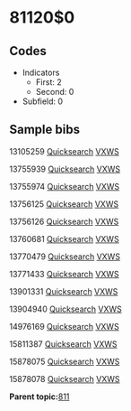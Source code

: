 # 81120$0

## Codes

-   Indicators
    -   First: 2
    -   Second: 0
-   Subfield: 0

## Sample bibs

13105259 [Quicksearch](https://search.library.yale.edu/catalog/13105259) [VXWS](http://prodorbis.library.yale.edu:7014/vxws/GetHoldingsService?bibId=13105259)

13755939 [Quicksearch](https://search.library.yale.edu/catalog/13755939) [VXWS](http://prodorbis.library.yale.edu:7014/vxws/GetHoldingsService?bibId=13755939)

13755974 [Quicksearch](https://search.library.yale.edu/catalog/13755974) [VXWS](http://prodorbis.library.yale.edu:7014/vxws/GetHoldingsService?bibId=13755974)

13756125 [Quicksearch](https://search.library.yale.edu/catalog/13756125) [VXWS](http://prodorbis.library.yale.edu:7014/vxws/GetHoldingsService?bibId=13756125)

13756126 [Quicksearch](https://search.library.yale.edu/catalog/13756126) [VXWS](http://prodorbis.library.yale.edu:7014/vxws/GetHoldingsService?bibId=13756126)

13760681 [Quicksearch](https://search.library.yale.edu/catalog/13760681) [VXWS](http://prodorbis.library.yale.edu:7014/vxws/GetHoldingsService?bibId=13760681)

13770479 [Quicksearch](https://search.library.yale.edu/catalog/13770479) [VXWS](http://prodorbis.library.yale.edu:7014/vxws/GetHoldingsService?bibId=13770479)

13771433 [Quicksearch](https://search.library.yale.edu/catalog/13771433) [VXWS](http://prodorbis.library.yale.edu:7014/vxws/GetHoldingsService?bibId=13771433)

13901331 [Quicksearch](https://search.library.yale.edu/catalog/13901331) [VXWS](http://prodorbis.library.yale.edu:7014/vxws/GetHoldingsService?bibId=13901331)

13904940 [Quicksearch](https://search.library.yale.edu/catalog/13904940) [VXWS](http://prodorbis.library.yale.edu:7014/vxws/GetHoldingsService?bibId=13904940)

14976169 [Quicksearch](https://search.library.yale.edu/catalog/14976169) [VXWS](http://prodorbis.library.yale.edu:7014/vxws/GetHoldingsService?bibId=14976169)

15811387 [Quicksearch](https://search.library.yale.edu/catalog/15811387) [VXWS](http://prodorbis.library.yale.edu:7014/vxws/GetHoldingsService?bibId=15811387)

15878075 [Quicksearch](https://search.library.yale.edu/catalog/15878075) [VXWS](http://prodorbis.library.yale.edu:7014/vxws/GetHoldingsService?bibId=15878075)

15878078 [Quicksearch](https://search.library.yale.edu/catalog/15878078) [VXWS](http://prodorbis.library.yale.edu:7014/vxws/GetHoldingsService?bibId=15878078)

**Parent topic:**[811](../../tags/811/811.md)

